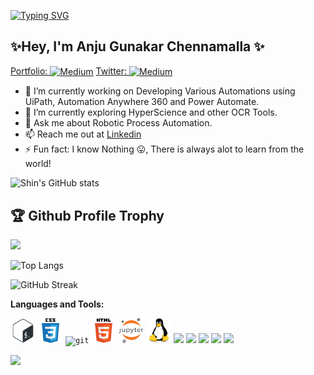 


[![Typing SVG](https://readme-typing-svg.herokuapp.com?multiline=true&width=500&lines=Robotic+Process+Automation+Developer.++++++++++)](https://git.io/typing-svg)

<h2 align="Left">✨Hey, I'm Anju Gunakar Chennamalla ✨</h2>


<a href="https://gunakarchennamalla.netlify.app/" target="blank">Portfolio: <img align="center" src="https://cdn.jsdelivr.net/npm/simple-icons@3.0.1/icons/medium.svg" alt="Medium" height="30" width="40" /></a> <a href="https://twitter.com/anjugunakar" target="blank">Twitter: <img align="center" src="https://cdn.jsdelivr.net/npm/simple-icons@3.0.1/icons/twitter.svg" alt="Medium" height="30" width="40" /></a>


- 🔭  I’m currently working on Developing Various Automations using UiPath, Automation Anywhere 360 and Power Automate.
- 🌱  I’m currently exploring HyperScience and other OCR Tools.
- 💬 Ask me about Robotic Process Automation.
- 📫 Reach me out at [Linkedin](https://www.linkedin.com/in/anjugunakar/)
- ⚡ Fun fact: I know Nothing 😛, There is always alot to learn from the world!



![Shin's GitHub stats](https://github-readme-stats.vercel.app/api?username=anjugunakar&show_icons=true&theme=tokyonight)

<h2>🏆 Github Profile Trophy</h2>
<img width=800 src="https://github-profile-trophy.vercel.app/?username=anjugunakar&column=9&theme=gruvbox&no-frame=true"/>

![Top Langs](https://github-readme-stats.vercel.app/api/top-langs/?username=anjugunakar&layout=compact&theme=tokyonight)

![GitHub Streak](https://github-readme-streak-stats.herokuapp.com?user=anjugunakar&theme=neon-palenight&hide_border=true)



**Languages and Tools:**  

<code><img src="https://raw.githubusercontent.com/devicons/devicon/master/icons/bash/bash-original.svg" alt="bash" width="40" height="40"/></code>
<code><img src="https://raw.githubusercontent.com/devicons/devicon/master/icons/css3/css3-original-wordmark.svg" alt="css3" width="40" height="40"/></code>
<code><img src="https://www.vectorlogo.zone/logos/git-scm/git-scm-icon.svg" alt="git" width="40" height="40"/></code>
<code><img src="https://raw.githubusercontent.com/devicons/devicon/master/icons/html5/html5-original-wordmark.svg" alt="html5" width="40" height="40"/></code>
<code><img src="https://raw.githubusercontent.com/devicons/devicon/master/icons/jupyter/jupyter-original-wordmark.svg" alt="Jupyter" width="40" height="40"/></code>
<code><img src="https://raw.githubusercontent.com/devicons/devicon/master/icons/linux/linux-original.svg" alt="linux" width="40" height="40"/></code>
<code><img height="40" src="https://raw.githubusercontent.com/shinokada/shinokada/master/assets/python.png"></code>
<code><img height="40" src="https://raw.githubusercontent.com/shinokada/shinokada/master/assets/javascript.png"></code>
<code><img height="40" src="https://raw.githubusercontent.com/shinokada/shinokada/master/assets/php.png"></code>
<code><img height="40" src="https://raw.githubusercontent.com/shinokada/shinokada/master/assets/visual-studio-code.png"></code>
<code><img height="40" src="https://raw.githubusercontent.com/shinokada/shinokada/master/assets/vim.png"></code>  

![](https://komarev.com/ghpvc/?username=anjugunakar)
